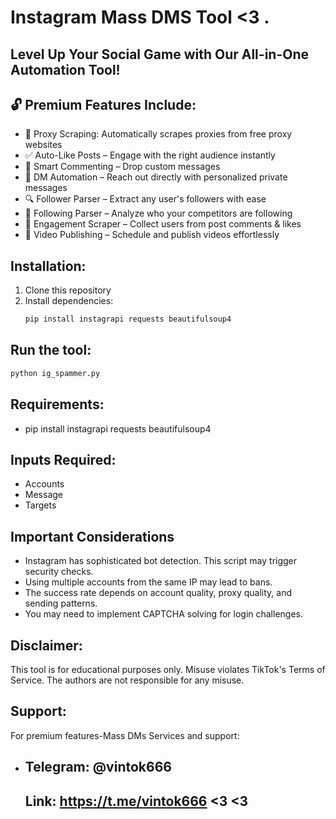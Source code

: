 # Instagram Mass DMS Tool <3 .

## Level Up Your Social Game with Our All-in-One Automation Tool! 

## 🔓 Premium Features Include:
- 🔎 Proxy Scraping: Automatically scrapes proxies from free proxy websites
- ✅ Auto-Like Posts – Engage with the right audience instantly
- 💬 Smart Commenting – Drop custom messages 
- 📩 DM Automation – Reach out directly with personalized private messages
- 🔍 Follower Parser – Extract any user's followers with ease
- 🔎 Following Parser – Analyze who your competitors are following
- 👥 Engagement Scraper – Collect users from post comments & likes
- 🎥 Video Publishing – Schedule and publish videos effortlessly

## Installation:
1. Clone this repository
2. Install dependencies:
   ```bash
   pip install instagrapi requests beautifulsoup4

## Run the tool:
   ```bash
   python ig_spammer.py
```

## Requirements:
- pip install instagrapi requests beautifulsoup4



## Inputs Required:
- Accounts
- Message
- Targets

## Important Considerations
- Instagram has sophisticated bot detection. This script may trigger security checks.
- Using multiple accounts from the same IP may lead to bans.
- The success rate depends on account quality, proxy quality, and sending patterns.
- You may need to implement CAPTCHA solving for login challenges.

## Disclaimer:
This tool is for educational purposes only. Misuse violates TikTok's Terms of Service. The authors are not responsible for any misuse.

## Support:
For premium features-Mass DMs Services and support:
- ## Telegram: @vintok666
  ## Link: https://t.me/vintok666 <3 <3
 
